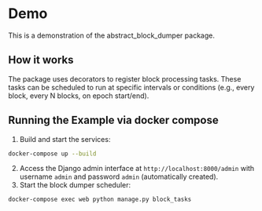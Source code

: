 # Demo 

This is a demonstration of the abstract_block_dumper package.

## How it works

The package uses decorators to register block processing tasks. These tasks can be scheduled to run at specific intervals or conditions (e.g., every block, every N blocks, on epoch start/end).

## Running the Example via docker compose

1. Build and start the services:
```bash
docker-compose up --build
```
2. Access the Django admin interface at `http://localhost:8000/admin` with username `admin` and password `admin` (automatically created).
3. Start the block dumper scheduler:
```bash
docker-compose exec web python manage.py block_tasks
```

